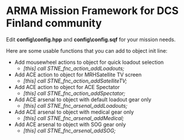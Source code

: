# ARMA Mission Framework for DCS Finland community

Edit **config\config.hpp** and **config\config.sqf** for your mission needs.

Here are some usable functions that you can add to object init line:

- Add mousewheel actions to object for quick loadout selection
  - *[this] call STNE_fnc_action_addLoadouts;*
- Add ACE action to object for MRHSatellite TV screen
  - *[this] call STNE_fnc_action_addSatelliteTV;*
- Add ACE action to object for ACE Spectator
  - *[this] call STNE_fnc_action_addSpectator;*
- Add ACE arsenal to object with default loadout gear only
  - *[this] call STNE_fnc_arsenal_addLoadouts;*
- Add ACE arsenal to object with medical gear only
  - *[this] call STNE_fnc_arsenal_addMedical;*
- Add ACE arsenal to object with SOG gear only
  - *[this] call STNE_fnc_arsenal_addSOG;*
